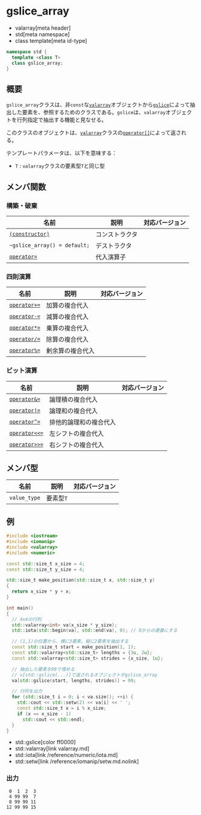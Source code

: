 # gslice_array
* valarray[meta header]
* std[meta namespace]
* class template[meta id-type]

```cpp
namespace std {
  template <class T>
  class gslice_array;
}
```

## 概要
`gslice_array`クラスは、非`const`な[`valarray`](valarray.md)オブジェクトから[`gslice`](gslice.md)によって抽出した要素を、参照するためのクラスである。`gslice`は、`valarray`オブジェクトを行列指定で抽出する機能と見なせる。

このクラスのオブジェクトは、[`valarray`](valarray.md)クラスの[`operator[]`](valarray/op_at.md)によって返される。


テンプレートパラメータは、以下を意味する：

- `T` : `valarray`クラスの要素型`T`と同じ型


## メンバ関数
### 構築・破棄

| 名前 | 説明 | 対応バージョン |
|-------------------------------------------------|----------------|----------------|
| [`(constructor)`](gslice_array/op_constructor.md) | コンストラクタ | |
| `~gslice_array() = default;`                     | デストラクタ   | |
| [`operator=`](gslice_array/op_assign.md)       | 代入演算子     | |


### 四則演算

| 名前 | 説明 | 対応バージョン |
|-----------------------------------------------------|------------------|-------|
| [`operator+=`](gslice_array/op_plus_assign.md)     | 加算の複合代入   | |
| [`operator-=`](gslice_array/op_minus_assign.md)    | 減算の複合代入   | |
| [`operator*=`](gslice_array/op_multiply_assign.md) | 乗算の複合代入   | |
| [`operator/=`](gslice_array/op_divide_assign.md)   | 除算の複合代入   | |
| [`operator%=`](gslice_array/op_modulo_assign.md)   | 剰余算の複合代入 | |


### ビット演算

| 名前 | 説明 | 対応バージョン |
|---------------------------------------------------------------|------------------------|-------|
| [`operator&=`](gslice_array/op_and_assign.md)                | 論理積の複合代入       | |
| [<code>operator&#x7C;=</code>](gslice_array/op_or_assign.md) | 論理和の複合代入       | |
| [`operator^=`](gslice_array/op_xor_assign.md)                | 排他的論理和の複合代入 | |
| [`operator<<=`](gslice_array/op_left_shift_assign.md)        | 左シフトの複合代入     | |
| [`operator>>=`](gslice_array/op_right_shift_assign.md)       | 右シフトの複合代入     | |


## メンバ型

| 名前         | 説明      | 対応バージョン |
|--------------|-----------|----------------|
| `value_type` | 要素型`T` | |


## 例
```cpp
#include <iostream>
#include <iomanip>
#include <valarray>
#include <numeric>

const std::size_t x_size = 4;
const std::size_t y_size = 4;

std::size_t make_position(std::size_t x, std::size_t y)
{
  return x_size * y + x;
}

int main()
{
  // 4x4の行列
  std::valarray<int> va(x_size * y_size);
  std::iota(std::begin(va), std::end(va), 0); // 0からの連番にする

  // (1,1)の位置から、横に3要素、縦に2要素を抽出する
  const std::size_t start = make_position(1, 1);
  const std::valarray<std::size_t> lengths = {3u, 2u};
  const std::valarray<std::size_t> strides = {x_size, 1u};

  // 抽出した要素を99で埋める
  // v[std::gslice(...)]で返されるオブジェクトがgslice_array
  va[std::gslice(start, lengths, strides)] = 99;

  // 行列を出力
  for (std::size_t i = 0; i < va.size(); ++i) {
    std::cout << std::setw(2) << va[i] << ' ';
    const std::size_t x = i % x_size;
    if (x == x_size - 1)
      std::cout << std::endl;
  }
}
```
* std::gslice[color ff0000]
* std::valarray[link valarray.md]
* std::iota[link /reference/numeric/iota.md]
* std::setw[link /reference/iomanip/setw.md.nolink]

### 出力
```
 0  1  2  3 
 4 99 99  7 
 8 99 99 11 
12 99 99 15 
```


